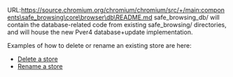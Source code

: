 URL:https://source.chromium.org/chromium/chromium/src/+/main:components\safe_browsing\core\browser\db\README.md
safe_browsing_db/ will contain the database-related code from existing
safe_browsing/ directories, and will house the new Pver4 database+update
implementation.

Examples of how to delete or rename an existing store are here:
* [Delete a store](https://crrev.com/c/4481844)
* [Rename a store](https://crrev.com/c/4336517)